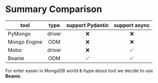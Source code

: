 # Summary Comparison

| tool         |  type  | support Pydantic | support async |
| ------------ | :----: | :--------------: | :-----------: |
| PyMongo      | driver |        ❌         |       ❌       |
| Mongo Engine |  ODM   |        ❌         |       ❌       |
| Motor        | driver |        ❌         |       ✅       |
| Beanie       |  ODM   |        ✅         |       ✅       |



For enter easier in MongoDB world & hype about tool we decide to use **Beanie**.

